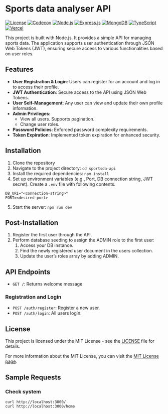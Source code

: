 # Sports data analyser API

[![License](https://img.shields.io/badge/license-MIT-blue)](https://github.com/lalankeba/recipe-share-api/blob/main/LICENSE)
[![Codecov](https://codecov.io/gh/lalankeba/sportsda-api/main/graph/badge.svg)](https://codecov.io/gh/lalankeba/sportsda-api)
[![Node.js](https://img.shields.io/badge/Node.js-green?logo=node.js)](https://nodejs.org)
[![Express.js](https://img.shields.io/badge/Express.js-404D59?logo=express)](https://expressjs.com)
[![MongoDB](https://img.shields.io/badge/MongoDB-green?logo=mongodb)](https://www.mongodb.com)
[![TypeScript](https://img.shields.io/badge/TypeScript-blue?logo=typescript)](https://www.typescriptlang.org)
[![Vercel](https://img.shields.io/badge/Deployed%20on-Vercel-black?logo=vercel)](https://vercel.com)

This project is built with Node.js. It provides a simple API for managing sports data. The application supports user authentication through JSON Web Tokens (JWT), ensuring secure access to various functionalities based on user roles.

## Features

- **User Registration & Login**: Users can register for an account and log in to access their profile.
- **JWT Authentication**: Secure access to the API using JSON Web Tokens.
- **User Self-Management**: Any user can view and update their own profile information.
- **Admin Privileges**:
  - View all users. Supports pagination.
  - Change user roles.
- **Password Policies**: Enforced password complexity requirements.
- **Token Expiration**: Implemented token expiration for enhanced security.

## Installation

1. Clone the repository
2. Navigate to the project directory: `cd sportsda-api`
3. Install the required dependencies: `npm install`
4. Set up environment variables (e.g., Port, DB connection string, JWT secret). Create a `.env` file with following contents.
```
DB_URI="<connection-string>"
PORT=<desired-port>
```
5. Start the server: `npm run dev`

## Post-Installation

1. Register the first user through the API.
2. Perform database seeding to assign the ADMIN role to the first user:
   1. Access your DB instance.
   2. Find the newly registered user document in the users collection.
   3. Update the user’s roles array by adding ADMIN.

## API Endpoints

- `GET /`: Returns welcome message

### Registration and Login
- `POST /auth/register`: Register a new user.
- `POST /auth/login`: All users login.


## License

This project is licensed under the MIT License - see the [LICENSE](LICENSE) file for details.

For more information about the MIT License, you can visit the [MIT License page](https://opensource.org/licenses/MIT).


## Sample Requests

### Check system
```
curl http://localhost:3000/
curl http://localhost:3000/home
```
